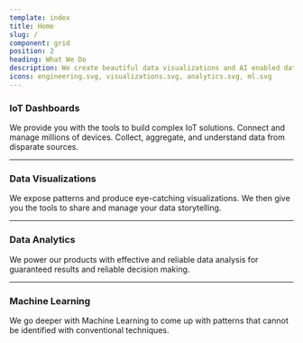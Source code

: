 ```yaml
---
template: index
title: Home
slug: /
component: grid
position: 2
heading: What We Do
description: We create beautiful data visualizations and AI enabled data analytics platforms.
icons: engineering.svg, visualizations.svg, analytics.svg, ml.svg
---
```


### IoT Dashboards  
We provide you with the tools to build complex IoT solutions. Connect and manage millions of devices. Collect, aggregate, and understand data from disparate sources.

***

### Data Visualizations
We expose patterns and produce eye-catching visualizations. We then give you the tools to share and manage your data storytelling.

***

### Data Analytics
We power our products with effective and reliable data analysis for guaranteed results and reliable decision making.

***

### Machine Learning
We go deeper with Machine Learning to come up with patterns that cannot be identified with conventional techniques.
